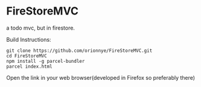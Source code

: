 # FireStoreMVC
a todo mvc, but in firestore.

Build Instructions:

    git clone https://github.com/orionnye/FireStoreMVC.git
    cd FireStoreMVC
    npm install -g parcel-bundler
    parcel index.html
Open the link in your web browser(developed in Firefox so preferably there)
